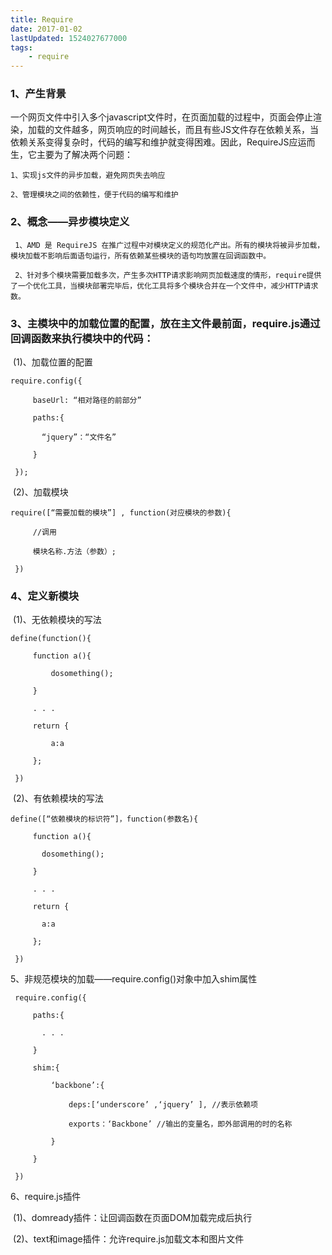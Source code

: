 ```yaml
---
title: Require
date: 2017-01-02
lastUpdated: 1524027677000
tags: 
    - require
---
```



### 1、产生背景
​一个网页文件中引入多个javascript文件时，在页面加载的过程中，页面会停止渲染，加载的文件越多，网页响应的时间越长，而且有些JS文件存在依赖关系，当依赖关系变得复杂时，代码的编写和维护就变得困难。因此，RequireJS应运而生，它主要为了解决两个问题：


<!-- more -->

```
1、实现js文件的异步加载，避免网页失去响应

2、管理模块之间的依赖性，便于代码的编写和维护
```
### 2、概念——异步模块定义

```
​ 1、AMD 是 RequireJS 在推广过程中对模块定义的规范化产出。所有的模块将被异步加载，模块加载不影响后面语句运行，所有依赖某些模块的语句均放置在回调函数中。

​ 2、针对多个模块需要加载多次，产生多次HTTP请求影响网页加载速度的情形，require提供了一个优化工具，当模块部署完毕后，优化工具将多个模块合并在一个文件中，减少HTTP请求数。
```

### 3、主模块中的加载位置的配置，放在主文件最前面，require.js通过回调函数来执行模块中的代码：
​ (1)、加载位置的配置
```
require.config({

    ​ baseUrl: “相对路径的前部分”

    ​ paths:{

    ​   “jquery”：“文件名”

    ​ }

​ });
```

​ (2)、加载模块

```
require([“需要加载的模块”] , function(对应模块的参数){

    ​ //调用

    ​ 模块名称.方法（参数）;

​ })
```

### 4、定义新模块
​ (1)、无依赖模块的写法
```
define(function(){

    ​ function a(){

        ​ dosomething();

    ​ }

​     . . .

    ​ return {

        ​ a:a

    ​ };

​ })
```
​ (2)、有依赖模块的写法
```
define([“依赖模块的标识符”]，function(参数名){

    ​ function a(){

    ​   dosomething();

    ​ }

    ​ . . .

    ​ return {

    ​   a:a

    ​ };

​ })
```
5、非规范模块的加载——require.config()对象中加入shim属性
```
​ require.config({

    ​ paths:{

    ​   . . .

    ​ }

    ​ shim:{

        ​ ‘backbone’:{

            ​ deps:[‘underscore’ ,‘jquery’ ], //表示依赖项

            ​ exports：‘Backbone’ //输出的变量名，即外部调用的时的名称

        ​ }

    ​ }

​ })
```

6、require.js插件

​ (1)、domready插件：让回调函数在页面DOM加载完成后执行

​ (2)、text和image插件：允许require.js加载文本和图片文件
